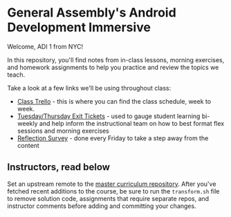 # General Assembly's Android Development Immersive

Welcome, ADI 1 from NYC!  

In this repository, you'll find notes from in-class lessons, morning exercises, and homework assignments to help you practice and review the topics we teach.

Take a look at a few links we'll be using throughout class:

- [Class Trello](https://trello.com/b/8zqmoLyh/adi-nyc-cheesecake) - this is where you can find the class schedule, week to week.
- [Tuesday/Thursday Exit Tickets](http://goo.gl/forms/LuPZuy7jD0) - used to gauge student learning bi-weekly and help inform the instructional team on how to best format flex sessions and morning exercises
- [Reflection Survey](http://goo.gl/forms/BqC4iulHzn) - done every Friday to take a step away from the content

## Instructors, read below

Set an upstream remote to the [master curriculum repository](https://github.com/generalassembly-studio/adi-curriculum).  After you've fetched recent additions to the course, be sure to run the `transform.sh` file to remove solution code, assignments that require separate repos, and instructor comments before adding and committing your changes. 
